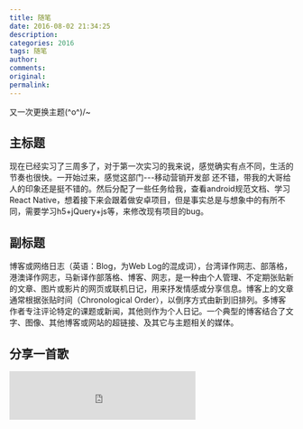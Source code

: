 ```yaml
---
title: 随笔
date: 2016-08-02 21:34:25
description: 
categories: 2016
tags: 随笔
author:
comments:
original:
permalink: 
---
```


又一次更换主题\(^o^)/~
<!--MORE-->

## 主标题

现在已经实习了三周多了，对于第一次实习的我来说，感觉确实有点不同，生活的节奏也很快。一开始过来，感觉这部门---移动营销开发部 还不错，带我的大哥给人的印象还是挺不错的。然后分配了一些任务给我，查看android规范文档、学习React Native，想着接下来会跟着做安卓项目，但是事实总是与想象中的有所不同，需要学习h5+jQuery+js等，来修改现有项目的bug。

## 副标题

博客或网络日志（英语：Blog，为Web Log的混成词），台湾译作网志、部落格，港澳译作网志，马新译作部落格、博客、网志，是一种由个人管理、不定期张贴新的文章、图片或影片的网页或联机日记，用来抒发情感或分享信息。博客上的文章通常根据张贴时间（Chronological Order），以倒序方式由新到旧排列。多博客作者专注评论特定的课题或新闻，其他则作为个人日记。一个典型的博客结合了文字、图像、其他博客或网站的超链接、及其它与主题相关的媒体。

## 分享一首歌
<iframe frameborder="no" border="0" marginwidth="0" marginheight="0" width=330 height=86 src="http://music.163.com/outchain/player?type=2&id=33162226&auto=1&height=66"></iframe>